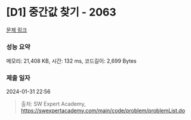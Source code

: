 # [D1] 중간값 찾기 - 2063 

[문제 링크](https://swexpertacademy.com/main/code/problem/problemDetail.do?contestProbId=AV5QPsXKA2UDFAUq) 

### 성능 요약

메모리: 21,408 KB, 시간: 132 ms, 코드길이: 2,699 Bytes

### 제출 일자

2024-01-31 22:56



> 출처: SW Expert Academy, https://swexpertacademy.com/main/code/problem/problemList.do